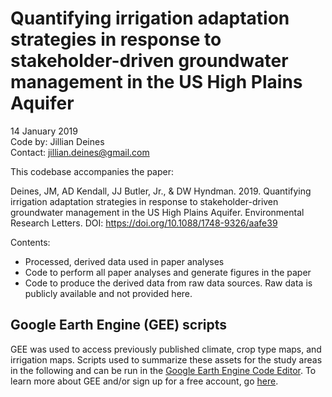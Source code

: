 # Quantifying irrigation adaptation strategies in response to stakeholder-driven groundwater management in the US High Plains Aquifer

14 January 2019  
Code by: Jillian Deines  
Contact: jillian.deines@gmail.com  

This codebase accompanies the paper:

Deines, JM, AD Kendall, JJ Butler, Jr., & DW Hyndman. 2019. Quantifying irrigation adaptation strategies in response to stakeholder-driven groundwater management in the US High Plains Aquifer. Environmental Research Letters. DOI: https://doi.org/10.1088/1748-9326/aafe39

Contents:

* Processed, derived data used in paper analyses
* Code to perform all paper analyses and generate figures in the paper
* Code to produce the derived data from raw data sources. Raw data is publicly available and not provided here.

## Google Earth Engine (GEE) scripts
GEE was used to access previously published climate, crop type maps, and irrigation maps. Scripts used to summarize these assets for the study areas in the following and can be run in the [Google Earth Engine Code Editor](https://code.earthengine.google.com/). To learn more about GEE and/or sign up for a free account, go [here](https://developers.google.com/earth-engine/).
